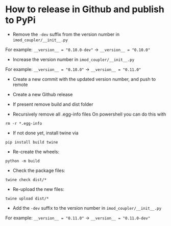 # How to release in Github and publish to PyPi

- Remove the `-dev` suffix from the version number in `imod_coupler/__init__.py`

For example: `__version__ = "0.10.0-dev"` -> `__version__ = "0.10.0"`

- Increase the version number in `imod_coupler/__init__.py`

For example: `__version__ = "0.10.0"` -> `__version__ = "0.11.0"`

- Create a new commit with the updated version number,
and push to remote

- Create a new Github release
 
- If present remove build and dist folder

- Recursively remove all .egg-info files
On powershell you can do this with
```
rm -r *.egg-info
```
- If not done yet, install twine via
```
pip install build twine
```
- Re-create the wheels:
```
python -m build
```

- Check the package files:
```
twine check dist/*
```

- Re-upload the new files:
```
twine upload dist/*
```

- Add the `-dev` suffix to the version number in `imod_coupler/__init__.py`

For example: `__version__ = "0.11.0"` -> `__version__ = "0.11.0-dev"`
